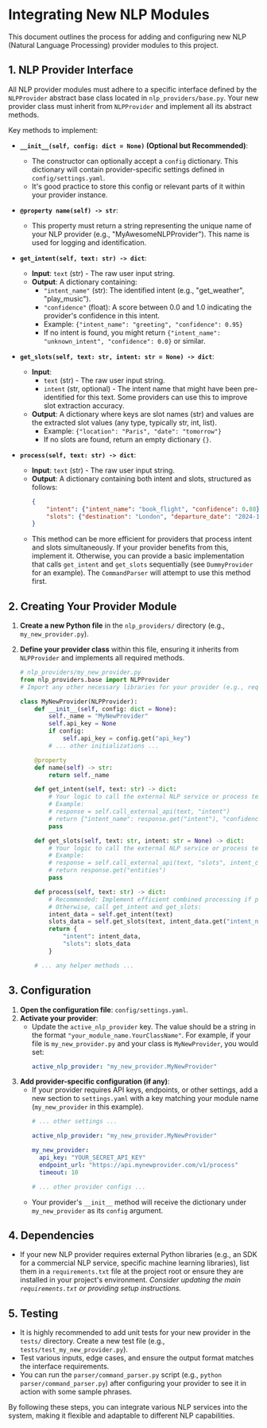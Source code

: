 # Integrating New NLP Modules

This document outlines the process for adding and configuring new NLP (Natural Language Processing) provider modules to this project.

## 1. NLP Provider Interface

All NLP provider modules must adhere to a specific interface defined by the `NLPProvider` abstract base class located in `nlp_providers/base.py`. Your new provider class must inherit from `NLPProvider` and implement all its abstract methods.

Key methods to implement:

*   **`__init__(self, config: dict = None)` (Optional but Recommended)**:
    *   The constructor can optionally accept a `config` dictionary. This dictionary will contain provider-specific settings defined in `config/settings.yaml`.
    *   It's good practice to store this config or relevant parts of it within your provider instance.

*   **`@property name(self) -> str`**:
    *   This property must return a string representing the unique name of your NLP provider (e.g., "MyAwesomeNLPProvider"). This name is used for logging and identification.

*   **`get_intent(self, text: str) -> dict`**:
    *   **Input**: `text` (str) - The raw user input string.
    *   **Output**: A dictionary containing:
        *   `"intent_name"` (str): The identified intent (e.g., "get_weather", "play_music").
        *   `"confidence"` (float): A score between 0.0 and 1.0 indicating the provider's confidence in this intent.
        *   Example: `{"intent_name": "greeting", "confidence": 0.95}`
        *   If no intent is found, you might return `{"intent_name": "unknown_intent", "confidence": 0.0}` or similar.

*   **`get_slots(self, text: str, intent: str = None) -> dict`**:
    *   **Input**:
        *   `text` (str) - The raw user input string.
        *   `intent` (str, optional) - The intent name that might have been pre-identified for this text. Some providers can use this to improve slot extraction accuracy.
    *   **Output**: A dictionary where keys are slot names (str) and values are the extracted slot values (any type, typically str, int, list).
        *   Example: `{"location": "Paris", "date": "tomorrow"}`
        *   If no slots are found, return an empty dictionary `{}`.

*   **`process(self, text: str) -> dict`**:
    *   **Input**: `text` (str) - The raw user input string.
    *   **Output**: A dictionary containing both intent and slots, structured as follows:
        ```json
        {
            "intent": {"intent_name": "book_flight", "confidence": 0.88},
            "slots": {"destination": "London", "departure_date": "2024-12-25"}
        }
        ```
    *   This method can be more efficient for providers that process intent and slots simultaneously. If your provider benefits from this, implement it. Otherwise, you can provide a basic implementation that calls `get_intent` and `get_slots` sequentially (see `DummyProvider` for an example). The `CommandParser` will attempt to use this method first.

## 2. Creating Your Provider Module

1.  **Create a new Python file** in the `nlp_providers/` directory (e.g., `my_new_provider.py`).
2.  **Define your provider class** within this file, ensuring it inherits from `NLPProvider` and implements all required methods.

    ```python
    # nlp_providers/my_new_provider.py
    from nlp_providers.base import NLPProvider
    # Import any other necessary libraries for your provider (e.g., requests, specific SDKs)

    class MyNewProvider(NLPProvider):
        def __init__(self, config: dict = None):
            self._name = "MyNewProvider"
            self.api_key = None
            if config:
                self.api_key = config.get("api_key")
            # ... other initializations ...

        @property
        def name(self) -> str:
            return self._name

        def get_intent(self, text: str) -> dict:
            # Your logic to call the external NLP service or process text
            # Example:
            # response = self.call_external_api(text, "intent")
            # return {"intent_name": response.get("intent"), "confidence": response.get("score")}
            pass

        def get_slots(self, text: str, intent: str = None) -> dict:
            # Your logic to call the external NLP service or process text
            # Example:
            # response = self.call_external_api(text, "slots", intent_context=intent)
            # return response.get("entities")
            pass

        def process(self, text: str) -> dict:
            # Recommended: Implement efficient combined processing if possible
            # Otherwise, call get_intent and get_slots:
            intent_data = self.get_intent(text)
            slots_data = self.get_slots(text, intent_data.get("intent_name"))
            return {
                "intent": intent_data,
                "slots": slots_data
            }

        # ... any helper methods ...
    ```

## 3. Configuration

1.  **Open the configuration file**: `config/settings.yaml`.
2.  **Activate your provider**:
    *   Update the `active_nlp_provider` key. The value should be a string in the format `"your_module_name.YourClassName"`.
        For example, if your file is `my_new_provider.py` and your class is `MyNewProvider`, you would set:
        ```yaml
        active_nlp_provider: "my_new_provider.MyNewProvider"
        ```
3.  **Add provider-specific configuration (if any)**:
    *   If your provider requires API keys, endpoints, or other settings, add a new section to `settings.yaml` with a key matching your module name (`my_new_provider` in this example).
        ```yaml
        # ... other settings ...

        active_nlp_provider: "my_new_provider.MyNewProvider"

        my_new_provider:
          api_key: "YOUR_SECRET_API_KEY"
          endpoint_url: "https://api.mynewprovider.com/v1/process"
          timeout: 10

        # ... other provider configs ...
        ```
    *   Your provider's `__init__` method will receive the dictionary under `my_new_provider` as its `config` argument.

## 4. Dependencies

*   If your new NLP provider requires external Python libraries (e.g., an SDK for a commercial NLP service, specific machine learning libraries), list them in a `requirements.txt` file at the project root or ensure they are installed in your project's environment.
    *Consider updating the main `requirements.txt` or providing setup instructions.*

## 5. Testing

*   It is highly recommended to add unit tests for your new provider in the `tests/` directory. Create a new test file (e.g., `tests/test_my_new_provider.py`).
*   Test various inputs, edge cases, and ensure the output format matches the interface requirements.
*   You can run the `parser/command_parser.py` script (e.g., `python parser/command_parser.py`) after configuring your provider to see it in action with some sample phrases.

By following these steps, you can integrate various NLP services into the system, making it flexible and adaptable to different NLP capabilities.
